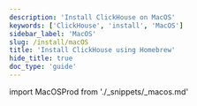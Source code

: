 ```yaml
---
description: 'Install ClickHouse on MacOS'
keywords: ['ClickHouse', 'install', 'MacOS']
sidebar_label: 'MacOS'
slug: /install/macOS
title: 'Install ClickHouse using Homebrew'
hide_title: true
doc_type: 'guide'
---
```


import MacOSProd from './_snippets/_macos.md'

<MacOSProd/>
